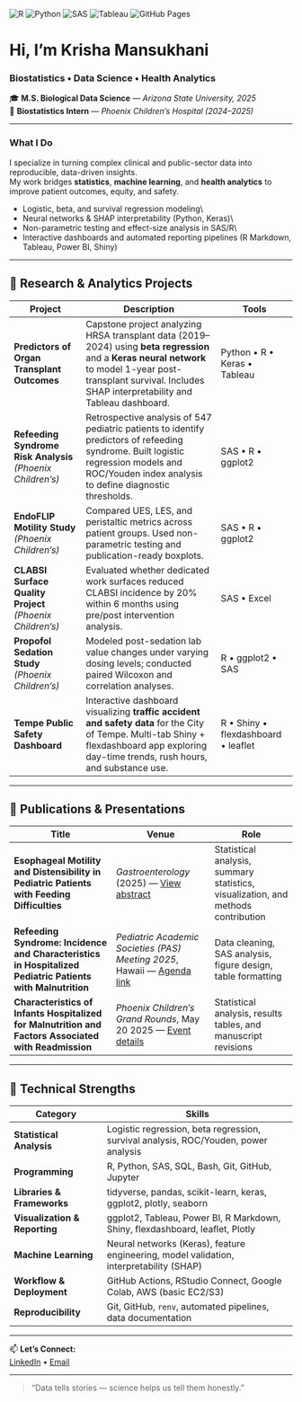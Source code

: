 <!-- GitHub profile Krisha Mansukhani -->

![R](https://img.shields.io/badge/R-276DC3?logo=r&logoColor=white) ![Python](https://img.shields.io/badge/Python-3776AB?logo=python&logoColor=white) ![SAS](https://img.shields.io/badge/SAS-1A4E9C?logo=sas&logoColor=white) ![Tableau](https://img.shields.io/badge/Tableau-E97627?logo=tableau&logoColor=white) ![GitHub Pages](https://img.shields.io/badge/Deployed_on-GitHub_Pages-222222?logo=githubpages)

# Hi, I’m Krisha Mansukhani

### Biostatistics • Data Science • Health Analytics

🎓 **M.S. Biological Data Science** — *Arizona State University, 2025*\
🏥 **Biostatistics Intern** — *Phoenix Children’s Hospital (2024–2025)*

------------------------------------------------------------------------

### What I Do

I specialize in turning complex clinical and public-sector data into reproducible, data-driven insights.\
My work bridges **statistics**, **machine learning**, and **health analytics** to improve patient outcomes, equity, and safety.

-   Logistic, beta, and survival regression modeling\
-   Neural networks & SHAP interpretability (Python, Keras)\
-   Non-parametric testing and effect-size analysis in SAS/R\
-   Interactive dashboards and automated reporting pipelines (R Markdown, Tableau, Power BI, Shiny)

------------------------------------------------------------------------

## 🧬 Research & Analytics Projects

| Project | Description | Tools |
|-----------------------|------------------------------|-------------------|
| **Predictors of Organ Transplant Outcomes** | Capstone project analyzing HRSA transplant data (2019–2024) using **beta regression** and a **Keras neural network** to model 1-year post-transplant survival. Includes SHAP interpretability and Tableau dashboard. | Python • R • Keras • Tableau |
| **Refeeding Syndrome Risk Analysis** *(Phoenix Children’s)* | Retrospective analysis of 547 pediatric patients to identify predictors of refeeding syndrome. Built logistic regression models and ROC/Youden index analysis to define diagnostic thresholds. | SAS • R • ggplot2 |
| **EndoFLIP Motility Study** *(Phoenix Children’s)* | Compared UES, LES, and peristaltic metrics across patient groups. Used non-parametric testing and publication-ready boxplots. | SAS • R • ggplot2 |
| **CLABSI Surface Quality Project** *(Phoenix Children’s)* | Evaluated whether dedicated work surfaces reduced CLABSI incidence by 20% within 6 months using pre/post intervention analysis. | SAS • Excel |
| **Propofol Sedation Study** *(Phoenix Children’s)* | Modeled post-sedation lab value changes under varying dosing levels; conducted paired Wilcoxon and correlation analyses. | R • ggplot2 • SAS |
| **Tempe Public Safety Dashboard** | Interactive dashboard visualizing **traffic accident and safety data** for the City of Tempe. Multi-tab Shiny + flexdashboard app exploring day-time trends, rush hours, and substance use. | R • Shiny • flexdashboard • leaflet |

------------------------------------------------------------------------

## 📄 Publications & Presentations

| Title | Venue | Role |
|------------------------|---------------------------|---------------------|
| **Esophageal Motility and Distensibility in Pediatric Patients with Feeding Difficulties** | *Gastroenterology* (2025) — [View abstract](https://www.gastrojournal.org/article/S0016-5085(25)04052-1/abstract) | Statistical analysis, summary statistics, visualization, and methods contribution |
| **Refeeding Syndrome: Incidence and Characteristics in Hospitalized Pediatric Patients with Malnutrition** | *Pediatric Academic Societies (PAS) Meeting 2025*, Hawaii — [Agenda link](https://2025.pas-meeting.org/agenda.asp?startdate=4/25/2025&enddate=4/25/2025&BCFO=M&pfp=days&fa=&fb=&fc=&fd=) | Data cleaning, SAS analysis, figure design, table formatting |
| **Characteristics of Infants Hospitalized for Malnutrition and Factors Associated with Readmission** | *Phoenix Children’s Grand Rounds*, May 20 2025 — [Event details](https://phoenixchildrens.org/healthcare-professionals/continuing-medical-education/pch-hot-topics-pediatric-hospital-medicine-bethany-farretta-md-roxana-guggenmos-do-and-emily-manion) | Statistical analysis, results tables, and manuscript revisions |

------------------------------------------------------------------------

## 🧠 Technical Strengths

| Category | Skills |
|-----------------------------------------|-------------------------------|
| **Statistical Analysis** | Logistic regression, beta regression, survival analysis, ROC/Youden, power analysis |
| **Programming** | R, Python, SAS, SQL, Bash, Git, GitHub, Jupyter |
| **Libraries & Frameworks** | tidyverse, pandas, scikit-learn, keras, ggplot2, plotly, seaborn |
| **Visualization & Reporting** | ggplot2, Tableau, Power BI, R Markdown, Shiny, flexdashboard, leaflet, Plotly |
| **Machine Learning** | Neural networks (Keras), feature engineering, model validation, interpretability (SHAP) |
| **Workflow & Deployment** | GitHub Actions, RStudio Connect, Google Colab, AWS (basic EC2/S3) |
| **Reproducibility** | Git, GitHub, `renv`, automated pipelines, data documentation |

------------------------------------------------------------------------

📫 **Let’s Connect:**\
[LinkedIn](https://linkedin.com/in/krishamansukhani) • [Email](mailto:krishamansukhani@email.com)

------------------------------------------------------------------------

> “Data tells stories — science helps us tell them honestly.”
